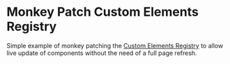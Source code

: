 # Monkey Patch Custom Elements Registry

Simple example of monkey patching the [Custom Elements Registry](https://developer.mozilla.org/en-US/docs/Web/API/CustomElementRegistry) to allow live update of components without the need of a full page refresh.
